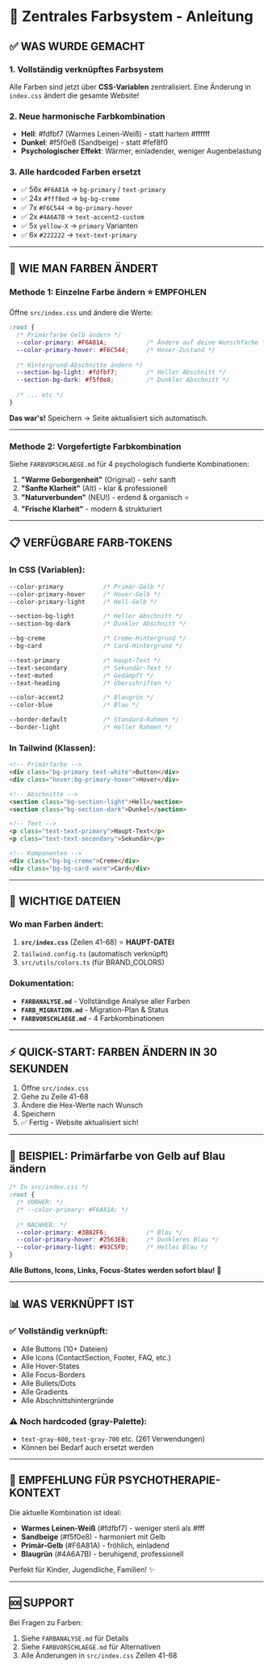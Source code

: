 # 🎨 Zentrales Farbsystem - Anleitung

## ✅ WAS WURDE GEMACHT

### 1. **Vollständig verknüpftes Farbsystem**
Alle Farben sind jetzt über **CSS-Variablen** zentralisiert. Eine Änderung in `index.css` ändert die gesamte Website!

### 2. **Neue harmonische Farbkombination** 
- **Hell**: #fdfbf7 (Warmes Leinen-Weiß) - statt hartem #ffffff
- **Dunkel**: #f5f0e8 (Sandbeige) - statt #fef8f0
- **Psychologischer Effekt**: Wärmer, einladender, weniger Augenbelastung

### 3. **Alle hardcoded Farben ersetzt**
- ✅ 56x `#F6A81A` → `bg-primary` / `text-primary`
- ✅ 24x `#fff8ed` → `bg-bg-creme`
- ✅ 7x `#F6C544` → `bg-primary-hover`
- ✅ 2x `#4A6A7B` → `text-accent2-custom`
- ✅ 5x `yellow-X` → `primary` Varianten
- ✅ 6x `#222222` → `text-text-primary`

---

## 🔧 WIE MAN FARBEN ÄNDERT

### **Methode 1: Einzelne Farbe ändern** ⭐ EMPFOHLEN

Öffne `src/index.css` und ändere die Werte:

```css
:root {
  /* Primärfarbe Gelb ändern */
  --color-primary: #F6A81A;           /* Ändere auf deine Wunschfarbe */
  --color-primary-hover: #F6C544;     /* Hover-Zustand */
  
  /* Hintergrund-Abschnitte ändern */
  --section-bg-light: #fdfbf7;        /* Heller Abschnitt */
  --section-bg-dark: #f5f0e8;         /* Dunkler Abschnitt */
  
  /* ... etc */
}
```

**Das war's!** Speichern → Seite aktualisiert sich automatisch.

---

### **Methode 2: Vorgefertigte Farbkombination**

Siehe `FARBVORSCHLAEGE.md` für 4 psychologisch fundierte Kombinationen:

1. **"Warme Geborgenheit"** (Original) - sehr sanft
2. **"Sanfte Klarheit"** (Alt) - klar & professionell  
3. **"Naturverbunden"** (NEU!) - erdend & organisch ⭐
4. **"Frische Klarheit"** - modern & strukturiert

---

## 📋 VERFÜGBARE FARB-TOKENS

### In CSS (Variablen):
```css
--color-primary           /* Primär-Gelb */
--color-primary-hover     /* Hover-Gelb */
--color-primary-light     /* Hell-Gelb */

--section-bg-light        /* Heller Abschnitt */
--section-bg-dark         /* Dunkler Abschnitt */

--bg-creme                /* Creme-Hintergrund */
--bg-card                 /* Card-Hintergrund */

--text-primary            /* Haupt-Text */
--text-secondary          /* Sekundär-Text */
--text-muted              /* Gedämpft */
--text-heading            /* Überschriften */

--color-accent2           /* Blaugrün */
--color-blue              /* Blau */

--border-default          /* Standard-Rahmen */
--border-light            /* Heller Rahmen */
```

### In Tailwind (Klassen):
```html
<!-- Primärfarbe -->
<div class="bg-primary text-white">Button</div>
<div class="hover:bg-primary-hover">Hover</div>

<!-- Abschnitte -->
<section class="bg-section-light">Hell</section>
<section class="bg-section-dark">Dunkel</section>

<!-- Text -->
<p class="text-text-primary">Haupt-Text</p>
<p class="text-text-secondary">Sekundär</p>

<!-- Komponenten -->
<div class="bg-bg-creme">Creme</div>
<div class="bg-bg-card-warm">Card</div>
```

---

## 🎯 WICHTIGE DATEIEN

### Wo man Farben ändert:
1. **`src/index.css`** (Zeilen 41-68) ⭐ **HAUPT-DATEI**
2. `tailwind.config.ts` (automatisch verknüpft)
3. `src/utils/colors.ts` (für BRAND_COLORS)

### Dokumentation:
- **`FARBANALYSE.md`** - Vollständige Analyse aller Farben
- **`FARB_MIGRATION.md`** - Migration-Plan & Status
- **`FARBVORSCHLAEGE.md`** - 4 Farbkombinationen

---

## ⚡ QUICK-START: FARBEN ÄNDERN IN 30 SEKUNDEN

1. Öffne `src/index.css`
2. Gehe zu Zeile 41-68
3. Ändere die Hex-Werte nach Wunsch
4. Speichern
5. ✅ Fertig - Website aktualisiert sich!

---

## 🔄 BEISPIEL: Primärfarbe von Gelb auf Blau ändern

```css
/* In src/index.css */
:root {
  /* VORHER: */
  /* --color-primary: #F6A81A; */
  
  /* NACHHER: */
  --color-primary: #3B82F6;           /* Blau */
  --color-primary-hover: #2563EB;     /* Dunkleres Blau */
  --color-primary-light: #93C5FD;     /* Helles Blau */
}
```

**Alle Buttons, Icons, Links, Focus-States werden sofort blau!** 🔵

---

## 📊 WAS VERKNÜPFT IST

### ✅ Vollständig verknüpft:
- Alle Buttons (10+ Dateien)
- Alle Icons (ContactSection, Footer, FAQ, etc.)
- Alle Hover-States
- Alle Focus-Borders
- Alle Bullets/Dots
- Alle Gradients
- Alle Abschnittshintergründe

### ⚠️ Noch hardcoded (gray-Palette):
- `text-gray-600`, `text-gray-700` etc. (261 Verwendungen)
- Können bei Bedarf auch ersetzt werden

---

## 🎨 EMPFEHLUNG FÜR PSYCHOTHERAPIE-KONTEXT

Die aktuelle Kombination ist ideal:
- **Warmes Leinen-Weiß** (#fdfbf7) - weniger steril als #fff
- **Sandbeige** (#f5f0e8) - harmoniert mit Gelb
- **Primär-Gelb** (#F6A81A) - fröhlich, einladend
- **Blaugrün** (#4A6A7B) - beruhigend, professionell

Perfekt für Kinder, Jugendliche, Familien! ✨

---

## 🆘 SUPPORT

Bei Fragen zu Farben:
1. Siehe `FARBANALYSE.md` für Details
2. Siehe `FARBVORSCHLAEGE.md` für Alternativen
3. Alle Änderungen in `src/index.css` Zeilen 41-68


